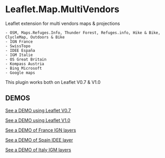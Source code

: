 # Leaflet.Map.MultiVendors
Leaflet extension for multi vendors maps & projections
```
- OSM, Maps.Refuges.Info, Thunder Forest, Refuges.info, Hike & Bike, ClycleMap, Outdoors & Bike
- IGN France
- SwissTopo
- IDEE España
- IGM Italie
- OS Great Britain
- Kompass Austria
- Bing Microsoft
- Google maps
```

This plugin works both on Leaflet V0.7 & V1.0

DEMOS
-----
[See a DEMO using Leaflet V0.7](http://dominique92.github.io/MyLeaflet/github.com/Dominique92/Leaflet.Map.MultiVendors/)

[See a DEMO using Leaflet V1.0](http://dominique92.github.io/MyLeaflet/github.com/Dominique92/Leaflet.Map.MultiVendors/examples/index-v1.0.html)

[See a DEMO of France IGN layers](http://dominique92.github.io/MyLeaflet/github.com/Dominique92/Leaflet.Map.MultiVendors/examples/France-IGN.html)

[See a DEMO of Spain IDEE layer](http://dominique92.github.io/MyLeaflet/github.com/Dominique92/Leaflet.Map.MultiVendors/examples/Spain-IDEE.html)

[See a DEMO of Italy IGM layers](http://dominique92.github.io/MyLeaflet/github.com/Dominique92/Leaflet.Map.MultiVendors/examples/Italy-IGM.html)
